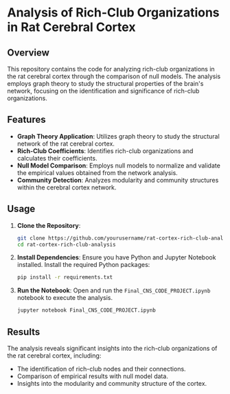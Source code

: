 # Analysis of Rich-Club Organizations in Rat Cerebral Cortex

## Overview
This repository contains the code for analyzing rich-club organizations in the rat cerebral cortex through the comparison of null models. The analysis employs graph theory to study the structural properties of the brain's network, focusing on the identification and significance of rich-club organizations.

## Features
- **Graph Theory Application**: Utilizes graph theory to study the structural network of the rat cerebral cortex.
- **Rich-Club Coefficients**: Identifies rich-club organizations and calculates their coefficients.
- **Null Model Comparison**: Employs null models to normalize and validate the empirical values obtained from the network analysis.
- **Community Detection**: Analyzes modularity and community structures within the cerebral cortex network.

## Usage
1. **Clone the Repository**:
    ```bash
    git clone https://github.com/yourusername/rat-cortex-rich-club-analysis.git
    cd rat-cortex-rich-club-analysis
    ```

2. **Install Dependencies**:
    Ensure you have Python and Jupyter Notebook installed. Install the required Python packages:
    ```bash
    pip install -r requirements.txt
    ```

3. **Run the Notebook**:
    Open and run the `Final_CNS_CODE_PROJECT.ipynb` notebook to execute the analysis.
    ```bash
    jupyter notebook Final_CNS_CODE_PROJECT.ipynb
    ```

## Results
The analysis reveals significant insights into the rich-club organizations of the rat cerebral cortex, including:
- The identification of rich-club nodes and their connections.
- Comparison of empirical results with null model data.
- Insights into the modularity and community structure of the cortex.
